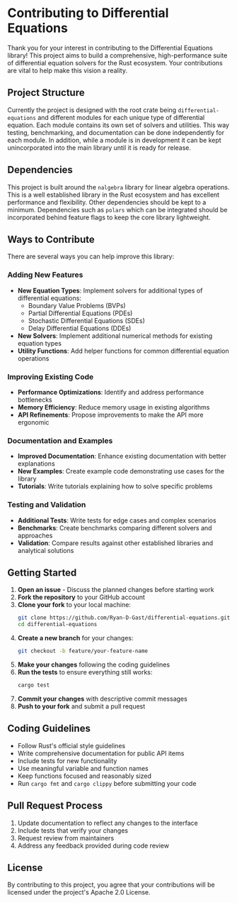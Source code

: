 # Contributing to Differential Equations

Thank you for your interest in contributing to the Differential Equations library! This project aims to build a comprehensive, high-performance suite of differential equation solvers for the Rust ecosystem. Your contributions are vital to help make this vision a reality.

## Project Structure

Currently the project is designed with the root crate being `differential-equations` and different modules for each unique type of differential equation. Each module contains its own set of solvers and utilities. This way testing, benchmarking, and documentation can be done independently for each module. In addition, while a module is in development it can be kept unincorporated into the main library until it is ready for release.

## Dependencies

This project is built around the `nalgebra` library for linear algebra operations. This is a well established library in the Rust ecosystem and has excellent performance and flexibility. Other dependencies should be kept to a minimum. Dependencies such as `polars` which can be integrated should be incorporated behind feature flags to keep the core library lightweight.

## Ways to Contribute

There are several ways you can help improve this library:

### Adding New Features
- **New Equation Types**: Implement solvers for additional types of differential equations:
  - Boundary Value Problems (BVPs)
  - Partial Differential Equations (PDEs)
  - Stochastic Differential Equations (SDEs)
  - Delay Differential Equations (DDEs)
- **New Solvers**: Implement additional numerical methods for existing equation types
- **Utility Functions**: Add helper functions for common differential equation operations

### Improving Existing Code
- **Performance Optimizations**: Identify and address performance bottlenecks
- **Memory Efficiency**: Reduce memory usage in existing algorithms
- **API Refinements**: Propose improvements to make the API more ergonomic

### Documentation and Examples
- **Improved Documentation**: Enhance existing documentation with better explanations
- **New Examples**: Create example code demonstrating use cases for the library
- **Tutorials**: Write tutorials explaining how to solve specific problems

### Testing and Validation
- **Additional Tests**: Write tests for edge cases and complex scenarios
- **Benchmarks**: Create benchmarks comparing different solvers and approaches
- **Validation**: Compare results against other established libraries and analytical solutions

## Getting Started

1. **Open an issue** - Discuss the planned changes before starting work
2. **Fork the repository** to your GitHub account
3. **Clone your fork** to your local machine:
   ```bash
   git clone https://github.com/Ryan-D-Gast/differential-equations.git
   cd differential-equations
   ```
4. **Create a new branch** for your changes:
   ```bash
   git checkout -b feature/your-feature-name
   ```
5. **Make your changes** following the coding guidelines
6. **Run the tests** to ensure everything still works:
   ```bash
   cargo test
   ```
7. **Commit your changes** with descriptive commit messages
8. **Push to your fork** and submit a pull request

## Coding Guidelines

- Follow Rust's official style guidelines
- Write comprehensive documentation for public API items
- Include tests for new functionality
- Use meaningful variable and function names
- Keep functions focused and reasonably sized
- Run `cargo fmt` and `cargo clippy` before submitting your code

## Pull Request Process

1. Update documentation to reflect any changes to the interface
2. Include tests that verify your changes
3. Request review from maintainers
4. Address any feedback provided during code review

## License

By contributing to this project, you agree that your contributions will be licensed under the project's Apache 2.0 License.